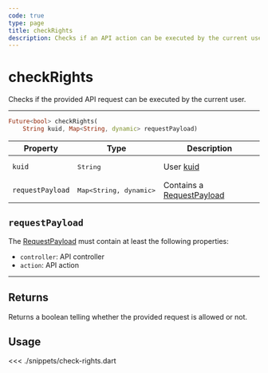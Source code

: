 ```yaml
---
code: true
type: page
title: checkRights
description: Checks if an API action can be executed by the current user
---
```


# checkRights

<SinceBadge version="2.8.0"/>

Checks if the provided API request can be executed by the current user.

---

```dart
Future<bool> checkRights(
    String kuid, Map<String, dynamic> requestPayload)
```

| Property | Type | Description |
|--- |--- |--- |
| `kuid` | <pre>String</pre> | User [kuid](/core/2/guides/main-concepts/authentication#kuzzle-user-identifier-kuid) |
| `requestPayload` | <pre>Map<String, dynamic></pre> | Contains a [RequestPayload](/core/2/api/payloads/request) |

## `requestPayload`

The [RequestPayload](/core/2/api/payloads/request) must contain at least the following properties:

- `controller`: API controller
- `action`: API action

---

## Returns

Returns a boolean telling whether the provided request is allowed or not.

## Usage

<<< ./snippets/check-rights.dart
